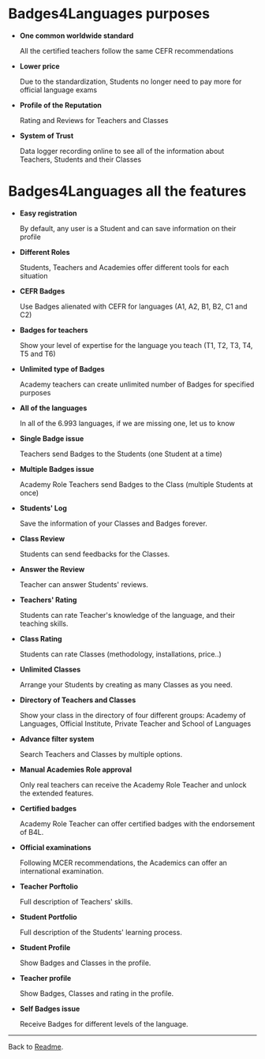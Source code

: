 # Badges4Languages purposes

* **One common worldwide standard**

	All the certified teachers follow the same CEFR recommendations
* **Lower price**

	Due to the standardization, Students no longer need to pay more for official language exams
* **Profile of the Reputation**

	Rating and Reviews for Teachers and Classes
* **System of Trust**

	Data logger recording online to see all of the information about Teachers, Students and their Classes

# Badges4Languages all the features

* **Easy registration**

	By default, any user is a Student and can save information on their profile
* **Different Roles**

	Students, Teachers and Academies offer different tools for each situation
* **CEFR Badges**

	Use Badges alienated with CEFR for languages (A1, A2, B1, B2, C1 and C2)
* **Badges for teachers**

	Show your level of expertise for the language you teach (T1, T2, T3, T4, T5 and T6)
* **Unlimited type of Badges**

	Academy teachers can create unlimited number of Badges for specified purposes
* **All of the languages**

	In all of the 6.993 languages, if we are missing one, let us to know
* **Single Badge issue**

	Teachers send Badges to the Students (one Student at a time)
* **Multiple Badges issue**

	Academy Role Teachers send Badges to the Class (multiple Students at once)
* **Students' Log**

	Save the information of your Classes and Badges forever.
* **Class Review**

	Students can send feedbacks for the Classes.
* **Answer the Review**

	Teacher can answer Students' reviews.
* **Teachers' Rating**

	Students can rate Teacher's knowledge of the language, and their teaching skills.
* **Class Rating**

	Students can rate Classes (methodology, installations, price..)
* **Unlimited Classes**

	Arrange your Students by creating as many Classes as you need.
* **Directory of Teachers and Classes**

	Show your class in the directory of four different groups:
	Academy of Languages, Official Institute, Private Teacher and School of Languages
* **Advance filter system**

	Search Teachers and Classes by multiple options.
* **Manual Academies Role approval**

	Only real teachers can receive the Academy Role Teacher and unlock the extended features.
* **Certified badges**

	Academy Role Teacher can offer certified badges with the endorsement of B4L.
* **Official examinations**

	Following MCER recommendations, the Academics can offer an international examination.
* **Teacher Porftolio**

	Full description of Teachers' skills.
* **Student Portfolio**

	Full description of the Students' learning process.
* **Student Profile**

	Show Badges and Classes in the profile.
* **Teacher profile**

	Show Badges, Classes and rating in the profile.
* **Self Badges issue**

	Receive Badges for different levels of the language.


---
Back to [Readme](../README.md).
